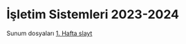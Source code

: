 # İşletim Sistemleri 2023-2024
Sunum dosyaları
[1. Hafta slayt](https://www.icloud.com/keynote/04d1VfaI2JADzPax0LwPgzMfg#1)